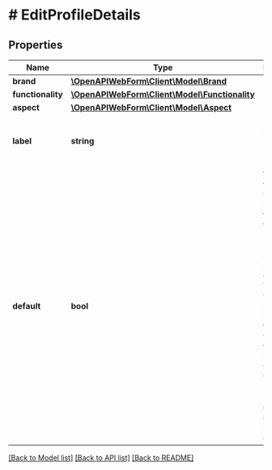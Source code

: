 # # EditProfileDetails

## Properties

Name | Type | Description | Notes
------------ | ------------- | ------------- | -------------
**brand** | [**\OpenAPIWebForm\Client\Model\Brand**](Brand.md) |  | [optional]
**functionality** | [**\OpenAPIWebForm\Client\Model\Functionality**](Functionality.md) |  | [optional]
**aspect** | [**\OpenAPIWebForm\Client\Model\Aspect**](Aspect.md) |  | [optional]
**label** | **string** | Label to profile.&lt;br/&gt;The label must be unique. | [optional]
**default** | **bool** | Whether the profile will be used by default for all web forms.&lt;br/&gt;We urge you to set one profile as default. This way, if you do not pass the profile in the API call, we will use the default profile from you for the web forms.&lt;br/&gt;&lt;br/&gt;There can only be one default profile at one time. | [optional]

[[Back to Model list]](../../README.md#models) [[Back to API list]](../../README.md#endpoints) [[Back to README]](../../README.md)
